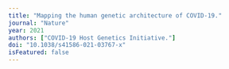 ```yaml
---
title: "Mapping the human genetic architecture of COVID-19."
journal: "Nature"
year: 2021
authors: ["COVID-19 Host Genetics Initiative."]
doi: "10.1038/s41586-021-03767-x"
isFeatured: false
---
```

